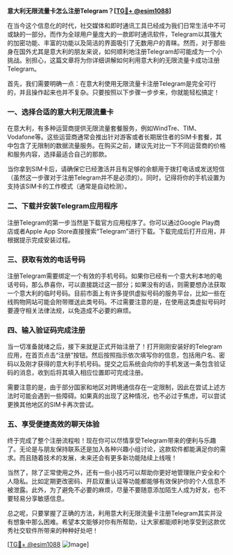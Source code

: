 **意大利无限流量卡怎么注册Telegram？[[TG💪+ @esim1088](https://t.me/s/esim1088)]**

在当今这个信息化的时代，社交媒体和即时通讯工具已经成为我们日常生活中不可或缺的一部分。而作为全球用户量庞大的一款即时通讯软件，Telegram以其强大的加密功能、丰富的功能以及简洁的界面吸引了无数用户的青睐。然而，对于那些身在国外尤其是意大利的朋友来说，如何顺利地注册Telegram却可能成为一个小挑战。别担心，这篇文章将为你详细讲解如何利用意大利的无限流量卡成功注册Telegram。

首先，我们需要明确一点：在意大利使用无限流量卡注册Telegram是完全可行的，并且操作起来也并不复杂。只要按照以下步骤一步步来，你就能轻松搞定！

### 一、选择合适的意大利无限流量卡

在意大利，有多种运营商提供无限流量套餐服务，例如WindTre、TIM、Vodafone等。这些运营商通常会推出针对游客或者长期居住者的SIM卡套餐，其中包含了无限制的数据流量服务。在购买之前，建议先对比一下不同运营商的价格和服务内容，选择最适合自己的那款。

当你拿到SIM卡后，请确保它已经激活并且有足够的余额用于拨打电话或发送短信（虽然这一步骤对于注册Telegram并不是必须的）。同时，记得将你的手机设置为支持该SIM卡的工作模式（通常是自动检测）。

### 二、下载并安装Telegram应用程序

注册Telegram的第一步当然是下载官方应用程序了。你可以通过Google Play商店或者Apple App Store直接搜索“Telegram”进行下载。下载完成后打开应用，并根据提示完成安装过程。

### 三、获取有效的电话号码

注册Telegram需要绑定一个有效的手机号码。如果你已经有一个意大利本地的电话号码，那么恭喜你，可以直接跳过这一部分；如果没有的话，则需要想办法获取一个意大利的临时号码。目前市面上有许多提供虚拟号码的服务平台，比如一些在线购物网站可能会附带赠送此类号码。不过需要注意的是，在使用这类虚拟号码时要遵守相关法律法规，以免造成不必要的麻烦。

### 四、输入验证码完成注册

当一切准备就绪之后，接下来就是正式开始注册了！打开刚刚安装好的Telegram应用，在首页点击“注册”按钮。然后按照指示依次填写你的信息，包括用户名、密码以及刚才获得的意大利手机号码。提交之后系统会向你的手机发送一条包含验证码的消息，收到后将其填入相应位置即可完成注册。

需要注意的是，由于部分国家和地区对跨境通信存在一定限制，因此在尝试上述方法时可能会遇到一些障碍。如果真的出现了这种情况，也不必过于焦虑，可以尝试更换其他地区的SIM卡再次尝试。

### 五、享受便捷高效的聊天体验

终于完成了整个注册流程啦！现在你可以尽情享受Telegram带来的便利与乐趣了。无论是与朋友保持联系还是加入各种兴趣小组讨论，这款软件都能满足你的需求。而且随着技术的发展，未来还会有更多新功能陆续上线哦！

当然了，除了正常使用之外，还有一些小技巧可以帮助你更好地管理账户安全和个人隐私。比如定期更改密码、开启双重认证等功能都能够有效保护你的个人信息不被泄露。此外，为了避免不必要的麻烦，尽量不要随意添加陌生人成为好友，也不要轻易分享敏感信息。

总之呢，只要掌握了正确的方法，利用意大利无限流量卡注册Telegram其实并没有想象中那么困难。希望本文能够对你有所帮助，让大家都能顺利地享受到这款优秀社交软件所带来的种种好处吧！

[[TG💪+ @esim1088](https://t.me/s/esim1088) ![Image](https://i.postimg.cc/4NQfJmqS/Snipaste-2025-05-13-00-14-12.png)]